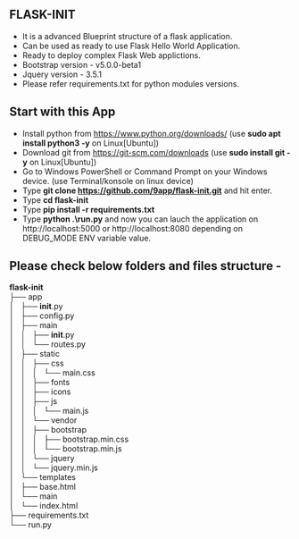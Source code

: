 ## FLASK-INIT

- It is a advanced Blueprint structure of a flask application.
- Can be used as ready to use Flask Hello World Application.
- Ready to deploy complex Flask Web applictions.
- Bootstrap version - v5.0.0-beta1
- Jquery version - 3.5.1
- Please refer requirements.txt for python modules versions.

## Start with this App

- Install python from https://www.python.org/downloads/  (use **sudo apt install python3 -y** on Linux[Ubuntu])
- Download git from https://git-scm.com/downloads  (use **sudo install git -y** on Linux[Ubuntu])
- Go to Windows PowerShell or Command Prompt on your Windows device.  (use Terminal/konsole on linux device)
- Type **git clone https://github.com/9app/flask-init.git** and hit enter.
- Type **cd flask-init**
- Type **pip install -r requirements.txt**
- Type **python .\run.py** and now you can lauch the application on http://localhost:5000 or http://localhost:8080 depending on DEBUG_MODE ENV variable value.


## Please check below folders and files structure -  

**flask-init**  
├── app  
│   ├── __init__.py  
│   ├── config.py  
│   ├── main  
│   │   ├── __init__.py  
│   │   └── routes.py  
│   ├── static  
│   │   ├── css  
│   │   │   └── main.css  
│   │   ├── fonts  
│   │   ├── icons  
│   │   ├── js  
│   │   │   └── main.js  
│   │   └── vendor  
│   │       ├── bootstrap  
│   │       │   ├── bootstrap.min.css  
│   │       │   └── bootstrap.min.js  
│   │       └── jquery  
│   │           └── jquery.min.js  
│   └── templates  
│       ├── base.html  
│       └── main  
│           └── index.html  
├── requirements.txt  
└── run.py  
